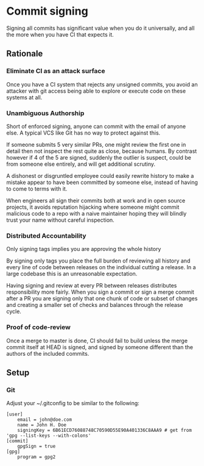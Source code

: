 # Commit signing

Signing all commits has significant value when you do it universally, and
all the more when you have CI that expects it.

## Rationale

### Eliminate CI as an attack surface

Once you have a CI system that rejects any unsigned commits, you avoid an
attacker with git access being able to explore or execute code on these systems
at all.

### Unambiguous Authorship

Short of enforced signing, anyone can commit with the email of anyone else. A 
typical VCS like Git has no way to protect against this.
 
If someone submits 5 very similar PRs, one might review the first one in detail
then not inspect the rest quite as close, because humans. By contrast however
if 4 of the 5 are signed, suddenly the outlier is suspect, could be from
someone else entirely, and will get additional scrutiny.

A dishonest or disgruntled employee could easily rewrite history to make a
mistake appear to have been committed by someone else, instead of having to
come to terms with it.

When engineers all sign their commits both at work and in open source projects,
it avoids reputation hijacking where someone might commit malicious code to
a repo with a naive maintainer hoping they will blindly trust your name without
careful inspection.

### Distributed Accountability

Only signing tags implies you are approving the whole history

By signing only tags you place the full burden of reviewing all history and
every line of code between releases on the individual cutting a release. In a
large codebase this is an unreasonable expectation.

Having signing and review at every PR between releases distributes
responsibility more fairly. When you sign a commit or sign a merge commit after
a PR you are signing only that one chunk of code or subset of changes and
creating a smaller set of checks and balances through the release cycle.

### Proof of code-review

Once a merge to master is done, CI should fail to build unless the merge commit
itself at HEAD is signed, and signed by someone different than the authors of
the included commits.

## Setup

### Git

Adjust your ~/.gitconfig to be similar to the following:

```
[user]
    email = john@doe.com
    name = John H. Doe
    signingKey = 6B61ECD76088748C70590D55E90A401336C8AAA9 # get from 'gpg --list-keys --with-colons'
[commit]
    gpgSign = true
[gpg]
    program = gpg2
```
